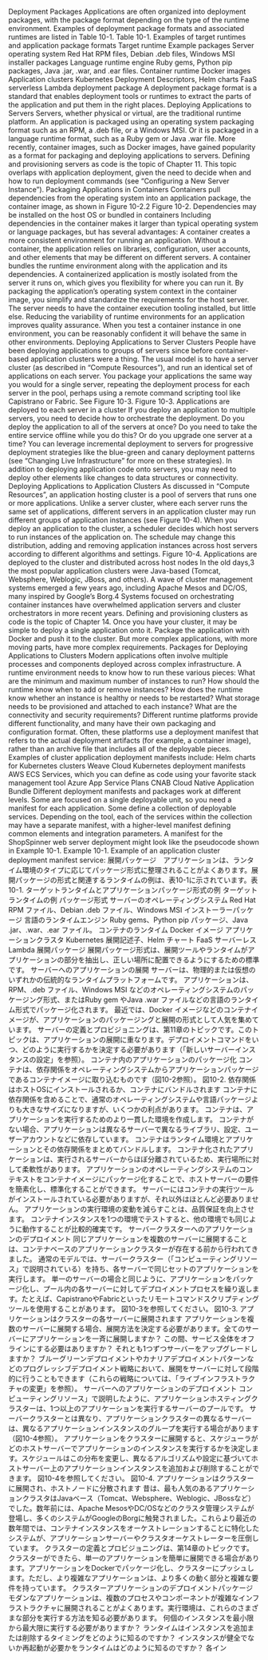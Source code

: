 Deployment Packages Applications are often organized into deployment packages, with the package format depending on the type of the runtime environment. Examples of deployment package formats and associated runtimes are listed in Table 10-1. Table 10-1. Examples of target runtimes and application package formats Target runtime Example packages Server operating system Red Hat RPM files, Debian .deb files, Windows MSI installer packages Language runtime engine Ruby gems, Python pip packages, Java .jar, .war, and .ear files. Container runtime Docker images Application clusters Kubernetes Deployment Descriptors, Helm charts FaaS serverless Lambda deployment package A deployment package format is a standard that enables deployment tools or runtimes to extract the parts of the application and put them in the right places. Deploying Applications to Servers Servers, whether physical or virtual, are the traditional runtime platform. An application is packaged using an operating system packaging format such as an RPM, a .deb file, or a Windows MSI. Or it is packaged in a language runtime format, such as a Ruby gem or Java .war file. More recently, container images, such as Docker images, have gained popularity as a format for packaging and deploying applications to servers. Defining and provisioning servers as code is the topic of Chapter 11. This topic overlaps with application deployment, given the need to decide when and how to run deployment commands (see “Configuring a New Server Instance”). Packaging Applications in Containers Containers pull dependencies from the operating system into an application package, the container image, as shown in Figure 10-2.2 Figure 10-2. Dependencies may be installed on the host OS or bundled in containers Including dependencies in the container makes it larger than typical operating system or language packages, but has several advantages: A container creates a more consistent environment for running an application. Without a container, the application relies on libraries, configuration, user accounts, and other elements that may be different on different servers. A container bundles the runtime environment along with the application and its dependencies. A containerized application is mostly isolated from the server it runs on, which gives you flexibility for where you can run it. By packaging the application’s operating system context in the container image, you simplify and standardize the requirements for the host server. The server needs to have the container execution tooling installed, but little else. Reducing the variability of runtime environments for an application improves quality assurance. When you test a container instance in one environment, you can be reasonably confident it will behave the same in other environments. Deploying Applications to Server Clusters People have been deploying applications to groups of servers since before container-based application clusters were a thing. The usual model is to have a server cluster (as described in “Compute Resources”), and run an identical set of applications on each server. You package your applications the same way you would for a single server, repeating the deployment process for each server in the pool, perhaps using a remote command scripting tool like Capistrano or Fabric. See Figure 10-3. Figure 10-3. Applications are deployed to each server in a cluster If you deploy an application to multiple servers, you need to decide how to orchestrate the deployment. Do you deploy the application to all of the servers at once? Do you need to take the entire service offline while you do this? Or do you upgrade one server at a time? You can leverage incremental deployment to servers for progressive deployment strategies like the blue-green and canary deployment patterns (see “Changing Live Infrastructure” for more on these strategies). In addition to deploying application code onto servers, you may need to deploy other elements like changes to data structures or connectivity. Deploying Applications to Application Clusters As discussed in “Compute Resources”, an application hosting cluster is a pool of servers that runs one or more applications. Unlike a server cluster, where each server runs the same set of applications, different servers in an application cluster may run different groups of application instances (see Figure 10-4). When you deploy an application to the cluster, a scheduler decides which host servers to run instances of the application on. The schedule may change this distribution, adding and removing application instances across host servers according to different algorithms and settings. Figure 10-4. Applications are deployed to the cluster and distributed across host nodes In the old days,3 the most popular application clusters were Java-based (Tomcat, Websphere, Weblogic, JBoss, and others). A wave of cluster management systems emerged a few years ago, including Apache Mesos and DC/OS, many inspired by Google’s Borg.4 Systems focused on orchestrating container instances have overwhelmed application servers and cluster orchestrators in more recent years. Defining and provisioning clusters as code is the topic of Chapter 14. Once you have your cluster, it may be simple to deploy a single application onto it. Package the application with Docker and push it to the cluster. But more complex applications, with more moving parts, have more complex requirements. Packages for Deploying Applications to Clusters Modern applications often involve multiple processes and components deployed across complex infrastructure. A runtime environment needs to know how to run these various pieces: What are the minimum and maximum number of instances to run? How should the runtime know when to add or remove instances? How does the runtime know whether an instance is healthy or needs to be restarted? What storage needs to be provisioned and attached to each instance? What are the connectivity and security requirements? Different runtime platforms provide different functionality, and many have their own packaging and configuration format. Often, these platforms use a deployment manifest that refers to the actual deployment artifacts (for example, a container image), rather than an archive file that includes all of the deployable pieces. Examples of cluster application deployment manifests include: Helm charts for Kubernetes clusters Weave Cloud Kubernetes deployment manifests AWS ECS Services, which you can define as code using your favorite stack management tool Azure App Service Plans CNAB Cloud Native Application Bundle Different deployment manifests and packages work at different levels. Some are focused on a single deployable unit, so you need a manifest for each application. Some define a collection of deployable services. Depending on the tool, each of the services within the collection may have a separate manifest, with a higher-level manifest defining common elements and integration parameters. A manifest for the ShopSpinner web server deployment might look like the pseudocode shown in Example 10-1. Example 10-1. Example of an application cluster deployment manifest service:
展開パッケージ　アプリケーションは、ランタイム環境のタイプに応じてパッケージ形式に整理されることがよくあります。展開パッケージの形式と関連するランタイムの例は、表10-1に示されています。表10-1. ターゲットランタイムとアプリケーションパッケージ形式の例 ターゲットランタイムの例 パッケージ形式 サーバーのオペレーティングシステム Red Hat RPM ファイル、Debian .deb ファイル、Windows MSI インストーラーパッケージ 言語のランタイムエンジン Ruby gems、Python pip パッケージ、Java .jar、.war、.ear ファイル。 コンテナのランタイム Docker イメージ アプリケーションクラスタ Kubernetes 展開記述子、Helm チャート FaaS サーバーレス Lambda 展開パッケージ 展開パッケージ形式は、展開ツールやランタイムがアプリケーションの部分を抽出し、正しい場所に配置できるようにするための標準です。 サーバーへのアプリケーションの展開 サーバーは、物理的または仮想のいずれかの伝統的なランタイムプラットフォームです。 アプリケーションは、RPM、.deb ファイル、Windows MSI などのオペレーティングシステムのパッケージング形式、またはRuby gem やJava .war ファイルなどの言語のランタイム形式でパッケージ化されます。 最近では、Docker イメージなどのコンテナイメージが、アプリケーションのパッケージングと展開の形式として人気を集めています。 サーバーの定義とプロビジョニングは、第11章のトピックです。このトピックは、アプリケーションの展開に重なります。デプロイメントコマンドをいつ、どのように実行するかを決定する必要があります（「新しいサーバーインスタンスの設定」を参照）。 コンテナ内のアプリケーションのパッケージ化  コンテナは、依存関係をオペレーティングシステムからアプリケーションパッケージであるコンテナイメージに取り込むものです（図10-2参照）。 図10-2. 依存関係はホストOSにインストールされるか、コンテナにバンドルされます コンテナに依存関係を含めることで、通常のオペレーティングシステムや言語パッケージよりも大きなサイズになりますが、いくつかの利点があります。 コンテナは、アプリケーションを実行するためのより一貫した環境を作成します。 コンテナがない場合、アプリケーションは異なるサーバーで異なるライブラリ、設定、ユーザーアカウントなどに依存しています。 コンテナはランタイム環境とアプリケーションとその依存関係をまとめてバンドルします。 コンテナ化されたアプリケーションは、実行されるサーバーからほぼ分離されているため、実行場所に対して柔軟性があります。 アプリケーションのオペレーティングシステムのコンテキストをコンテナイメージにパッケージ化することで、ホストサーバーの要件を簡素化し、標準化することができます。 サーバーにはコンテナの実行ツールがインストールされている必要がありますが、それ以外はほとんど必要ありません。 アプリケーションの実行環境の変動を減らすことは、品質保証を向上させます。 コンテナインスタンスを1つの環境でテストすると、他の環境でも同じように動作することが比較的確実です。 サーバークラスターへのアプリケーションのデプロイメント 同じアプリケーションを複数のサーバーに展開することは、コンテナベースのアプリケーションクラスターが存在する前から行われてきました。 通常のモデルでは、サーバークラスター（「コンピューティングリソース」で説明されている）を持ち、各サーバーで同じセットのアプリケーションを実行します。 単一のサーバーの場合と同じように、アプリケーションをパッケージ化し、プール内の各サーバーに対してデプロイメントプロセスを繰り返します。たとえば、CapistranoやFabricといったリモートコマンドスクリプティングツールを使用することがあります。 図10-3を参照してください。 図10-3. アプリケーションはクラスターの各サーバーに展開されます アプリケーションを複数のサーバーに展開する場合、展開方法を決定する必要があります。全てのサーバーにアプリケーションを一斉に展開しますか？ この間、サービス全体をオフラインにする必要はありますか？ それとも1つずつサーバーをアップグレードしますか？ ブルーグリーンデプロイメントやカナリアデプロイメントパターンなどのプログレッシブデプロイメント戦略において、展開をサーバーに対して段階的に行うこともできます（これらの戦略については、「ライブインフラストラクチャの変更」を参照）。 サーバーへのアプリケーションのデプロイメント  コンピューティングリソース」で説明したように、アプリケーションホスティングクラスターは、1つ以上のアプリケーションを実行するサーバーのプールです。 サーバークラスターとは異なり、アプリケーションクラスターの異なるサーバーは、異なるアプリケーションインスタンスのグループを実行する場合があります（図10-4参照）。 アプリケーションをクラスターに展開すると、スケジューラがどのホストサーバーでアプリケーションのインスタンスを実行するかを決定します。スケジュールはこの分布を変更し、異なるアルゴリズムや設定に基づいてホストサーバー上のアプリケーションインスタンスを追加および削除することができます。 図10-4を参照してください。 図10-4. アプリケーションはクラスターに展開され、ホストノードに分散されます 昔は、最も人気のあるアプリケーションクラスタはJavaベース（Tomcat、Websphere、Weblogic、JBossなど）でした。数年前には、Apache MesosやDC/OSなどのクラスタ管理システムが登場し、多くのシステムがGoogleのBorgに触発されました。これらより最近の数年間では、コンテナインスタンスをオーケストレーションすることに特化したシステムが、アプリケーションサーバーやクラスタオーケストレーターを圧倒しています。 クラスターの定義とプロビジョニングは、第14章のトピックです。 クラスターができたら、単一のアプリケーションを簡単に展開できる場合があります。アプリケーションをDockerでパッケージ化し、クラスターにプッシュします。ただし、より複雑なアプリケーションは、より多くの動く部分と複雑な要件を持っています。 クラスターアプリケーションのデプロイメントパッケージ モダンなアプリケーションは、複数のプロセスやコンポーネントが複雑なインフラストラクチャに展開されることがよくあります。実行環境は、これらのさまざまな部分を実行する方法を知る必要があります。 何個のインスタンスを最小限から最大限に実行する必要がありますか？ ランタイムはインスタンスを追加または削除するタイミングをどのように知るのですか？ インスタンスが健全でないか再起動が必要かをランタイムはどのように知るのですか？ 各イン